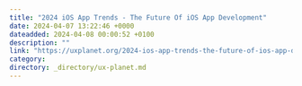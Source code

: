 ```yaml
---
title: "2024 iOS App Trends - The Future Of iOS App Development"
date: 2024-04-07 13:22:46 +0000
dateadded: 2024-04-08 00:00:52 +0100
description: ""
link: "https://uxplanet.org/2024-ios-app-trends-the-future-of-ios-app-development-c859f64a73fe?source=rss----819cc2aaeee0---4"
category:
directory: _directory/ux-planet.md
---
```

